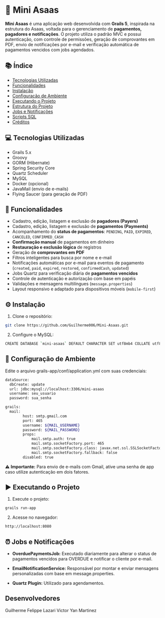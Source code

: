 # 💸 Mini Asaas

**Mini Asaas** é uma aplicação web desenvolvida com **Grails 5**, inspirada na estrutura do Asaas, voltada para o gerenciamento de **pagamentos, pagadores e notificações**. O projeto utiliza o padrão MVC e possui autenticação, com controle de permissões, geração de comprovantes em PDF, envio de notificações por e-mail e verificação automática de pagamentos vencidos com jobs agendados.

## 📚 Índice

- [Tecnologias Utilizadas](#tecnologias-utilizadas)
- [Funcionalidades](#funcionalidades)
- [Instalação](#instalação)
- [Configuração de Ambiente](#configuração-de-ambiente)
- [Executando o Projeto](#executando-o-projeto)
- [Estrutura do Projeto](#estrutura-do-projeto)
- [Jobs e Notificações](#jobs-e-notificações)
- [Scripts SQL](#scripts-sql)
- [Créditos](#créditos)

## 💻 Tecnologias Utilizadas

- Grails 5.x  
- Groovy  
- GORM (Hibernate)  
- Spring Security Core  
- Quartz Scheduler  
- MySQL  
- Docker (opcional)  
- JavaMail (envio de e-mails)  
- Flying Saucer (para geração de PDF)

## 🚀 Funcionalidades

- Cadastro, edição, listagem e exclusão de **pagadores (Payers)**  
- Cadastro, edição, listagem e exclusão de **pagamentos (Payments)**  
- Acompanhamento do **status de pagamentos**: `PENDING`, `PAID`, `EXPIRED`, `CANCELED`, `CONFIRMED_CASH`  
- **Confirmação manual** de pagamentos em dinheiro  
- **Restauração e exclusão lógica** de registros  
- Geração de **comprovantes em PDF**  
- Filtros inteligentes para busca por nome e e-mail  
- Notificações automáticas por e-mail para eventos de pagamento (`created`, `paid`, `expired`, `restored`, `confirmedCash`, `updated`)  
- Jobs Quartz para verificação diária de **pagamentos vencidos**  
- Controle de autenticação e autorização com base em papéis  
- Validações e mensagens multilíngues (`message.properties`)  
- Layout responsivo e adaptado para dispositivos móveis (`mobile-first`)

## ⚙️ Instalação

1. Clone o repositório:

```bash
git clone https://github.com/Guilherme006/Mini-Asaas.git
```

2. Configure o MySQL:

```bash
CREATE DATABASE `mini-asaas` DEFAULT CHARACTER SET utf8mb4 COLLATE utf8mb4_unicode_ci;
```

## 🔐 Configuração de Ambiente

Edite o arquivo grails-app/conf/application.yml com suas credenciais:

```bash
dataSource:
  dbCreate: update
  url: jdbc:mysql://localhost:3306/mini-asaas
  username: seu_usuario
  password: sua_senha

grails:
  mail:
        host: smtp.gmail.com
        port: 465
        username: ${MAIL_USERNAME}
        password: ${MAIL_PASSWORD}
        props:
            mail.smtp.auth: true
            mail.smtp.socketFactory.port: 465
            mail.smtp.socketFactory.class: javax.net.ssl.SSLSocketFactory
            mail.smtp.socketFactory.fallback: false
        disabled: true
```

⚠️ **Importante:** Para envio de e-mails com Gmail, ative uma senha de app caso utilize autenticação em dois fatores.

## ▶️ Executando o Projeto

1. Execute o projeto:

```bash
grails run-app
```

2. Acesse no navegador:

```bash
http://localhost:8080
```

## ⏰ Jobs e Notificações

- **OverduePaymentsJob:** Executado diariamente para alterar o status de pagamentos vencidos para OVERDUE e notificar o cliente por e-mail.

- **EmailNotificationService:** Responsável por montar e enviar mensagens personalizadas com base em message.properties.

- **Quartz Plugin:** Utilizado para agendamentos.


## Desenvolvedores
Guilherme Felippe Lazari
Victor Yan Martinez


